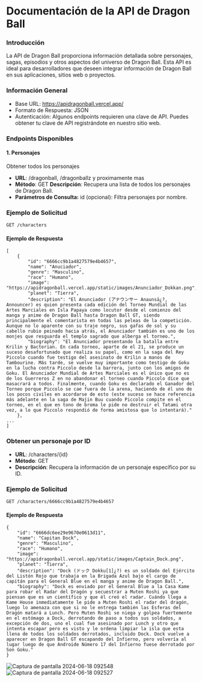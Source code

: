 # Documentación de la API de Dragon Ball

### Introducción
La API de Dragon Ball proporciona información detallada sobre personajes, sagas, episodios y otros aspectos del universo de Dragon Ball. Esta API es ideal para desarrolladores que deseen integrar información de Dragon Ball en sus aplicaciones, sitios web o proyectos.

### Información General
- Base URL: https://apidragonball.vercel.app/
- Formato de Respuesta: JSON
- Autenticación: Algunos endpoints requieren una clave de API. Puedes obtener tu clave de API registrándote en nuestro sitio web.

### Endpoints Disponibles
#### 1. Personajes
Obtener todos los personajes

- **URL**: /dragonball, /dragonballz y proximamente mas
- **Método**: GET
**Descripción**: Recupera una lista de todos los personajes de Dragon Ball.
- **Parámetros de Consulta:**
id (opcional): Filtra personajes por nombre.

### Ejemplo de Solicitud
`GET /characters`

#### Ejemplo de Respuesta
    [
        {
            "id": "6666cc9b1a4827579e4b4657",
            "name": "Anuciador",
            "genre": "Masculino",
            "race": "Humano",
            "image": "https://apidragonball.vercel.app/static/images/Anunciador_Dokkan.png",
            "planet": "Tierra",
            "description": "El Anunciador (アナウンサー Anaunsā¿?, Announcer) es quien presenta cada edición del Torneo Mundial de las Artes Marciales en Isla Papaya como locutor desde el comienzo del manga y anime de Dragon Ball hasta Dragon Ball GT, siendo principalmente el comentarista en todas las peleas de la competición. Aunque no lo aparente con su traje negro, sus gafas de sol y su cabello rubio peinado hacia atrás, el Anunciador también es uno de los monjes que resguarda el templo sagrado que alberga el torneo.",
            "biography": "El Anunciador presentando la batalla entre Krilin y Bacterian. En cada torneo, aparte de el 21, se produce un suceso desafortunado que realiza su papel, como en la saga del Rey Piccolo cuando fue testigo del asesinato de Krilin a manos de Tambourine. Más tarde, se vuelve muy importante como testigo de Goku en la lucha contra Piccolo desde la barrera, junto con los amigos de Goku. El Anunciador Mundial de Artes Marciales es el único que no es de los Guerreros Z en no abandonar el torneo cuando Piccolo dice que masacrará a todos. Finalmente, cuando Goku es declarado el Ganador del Torneo porque Piccolo se cae fuera de la arena, haciendo de él uno de los pocos civiles en acordarse de esto (este suceso se hace referencia más adelante en la saga de Majin Buu cuando Piccolo compite en el torneo, en el que en tono de broma le pide no destruir el Tatami otra vez, a lo que Piccolo respondió de forma amistosa que lo intentará)."
        },
    ...
    ]

### Obtener un personaje por ID
- **URL**: /characters/{id}
- **Método**: GET
- **Descripción**: Recupera la información de un personaje específico por su ID.

### Ejemplo de Solicitud
    GET /characters/6666cc9b1a4827579e4b4657

#### Ejemplo de Respuesta


    {
        "id": "6666dc6ee29e9670e0613d11",
        "name": "Capitan Dock",
        "genre": "Masculino",
        "race": "Humano",
        "image": "https://apidragonball.vercel.app/static/images/Captain_Dock.png",
        "planet": "Tierra",
        "description": "Dock (ドック Dokku[1]¿?) es un soldado del Ejército del Listón Rojo que trabaja en la Brigada Azul bajo el cargo de capitán para el General Blue en el manga y anime de Dragon Ball.",
        "biography": "Dock es enviado por el General Blue a la Casa Kame para robar el Radar del Dragón y secuestrar a Muten Roshi ya que piensan que es un científico y que él creó el radar. Cuándo llega a Kame House inmediatamente le pide a Muten Roshi el radar del dragón, luego lo amenaza con que si no le entrega también las Esferas del Dragón matará a Lunch. Pero Muten Roshi se niega y golpea fuertemente en el estómago a Dock, derrotando de paso a todos sus soldados, a excepción de dos, uno el cual fue asesinado por Lunch y otro que intenta escapar pero es visto y le ordena limpiar la isla que esta llena de todos los soldados derrotados, incluido Dock. Dock vuelve a aparecer en Dragon Ball GT escapando del Infierno, pero volvería al lugar luego de que Androide Número 17 del Infierno fuese derrotado por Son Goku."
    }

![Captura de pantalla 2024-06-18 092548](https://github.com/juanppdev/DragonBallApi/assets/81490579/d292faa1-5dbc-4722-a731-88f7a17ea028)
![Captura de pantalla 2024-06-18 092527](https://github.com/juanppdev/DragonBallApi/assets/81490579/acc266ff-7b55-4330-b133-c456c8ac5429)

